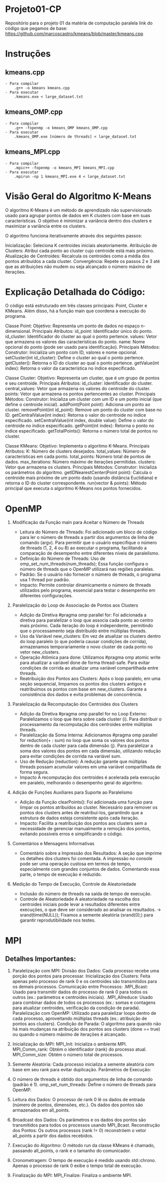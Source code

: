 # Projeto01-CP
Repositório para o projeto 01 da matéria de computação paralela
link do código que pegamos de base: https://github.com/marcoscastro/kmeans/blob/master/kmeans.cpp

# Instruções

## kmeans.cpp
    - Para compilar
        .g++ -o kmeans kmeans.cpp
    - Para executar
        .kmeans.exe < large_dataset.txt

## kmeans_OMP.cpp
    - Para compilar
        .g++ -fopenmp -o kmeans_OMP kmeans_OMP.cpp
    - Para executar
        .kmeans_OMP.exe [número de threads] < large_dataset.txt

## kmeans_MPI.cpp
    - Para compilar
        .mpic++ -fopenmp -o kmeans_MPI kmeans_MPI.cpp
    - Para executar
        .mpirun -np 1 kmeans_MPI.exe 4 < large_dataset.txt

# Visão Geral do Algoritmo K-Means

O algoritmo K-Means é um método de aprendizado não supervisionado usado para agrupar pontos de dados em K clusters com base em suas características. O objetivo é minimizar a variância dentro dos clusters e maximizar a variância entre os clusters.

O algoritmo funciona iterativamente através dos seguintes passos:

Inicialização: Seleciona K centroides iniciais aleatoriamente.
Atribuição de Clusters: Atribui cada ponto ao cluster cujo centroide está mais próximo.
Atualização de Centroides: Recalcula os centroides como a média dos pontos atribuídos a cada cluster.
Convergência: Repete os passos 2 e 3 até que as atribuições não mudem ou seja alcançado o número máximo de iterações.


# Explicação Detalhada do Código:
O código está estruturado em três classes principais: Point, Cluster e KMeans. Além disso, há a função main que coordena a execução do programa.

Classe Point:
Objetivo: Representa um ponto de dados no espaço n-dimensional.
    Principais Atributos:
        id_point: Identificador único do ponto.
        id_cluster: Identificador do cluster ao qual o ponto pertence.
        values: Vetor que armazena os valores das características do ponto.
        name: Nome opcional do ponto (pode ser usado para identificação).
    Principais Métodos:
        Construtor: Inicializa um ponto com ID, valores e nome opcional.
        setCluster(int id_cluster): Define o cluster ao qual o ponto pertence.
        getCluster(): Retorna o ID do cluster ao qual o ponto pertence.
        getValue(int index): Retorna o valor da característica no índice especificado.

Classe Cluster:
Objetivo: Representa um cluster, que é um grupo de pontos e seu centroide.
    Principais Atributos:
        id_cluster: Identificador do cluster.
        central_values: Vetor que armazena os valores do centroide do cluster.
        points: Vetor que armazena os pontos pertencentes ao cluster.
    Principais Métodos:
        Construtor: Inicializa um cluster com um ID e um ponto inicial (que define o centroide inicial).
        addPoint(Point point): Adiciona um ponto ao cluster.
        removePoint(int id_point): Remove um ponto do cluster com base no ID.
        getCentralValue(int index): Retorna o valor do centroide no índice especificado.
        setCentralValue(int index, double value): Define o valor do centroide no índice especificado.
        getPoint(int index): Retorna o ponto no índice especificado.
        getTotalPoints(): Retorna o número total de pontos no cluster.

Classe KMeans:
Objetivo: Implementa o algoritmo K-Means.
    Principais Atributos:
        K: Número de clusters desejados.
        total_values: Número de características em cada ponto.
        total_points: Número total de pontos de dados.
        max_iterations: Número máximo de iterações permitidas.
        clusters: Vetor que armazena os clusters.
    Principais Métodos:
        Construtor: Inicializa os parâmetros do algoritmo.
        getIDNearestCenter(Point point): Calcula o centroide mais próximo de um ponto dado (usando distância Euclidiana) e retorna o ID do cluster correspondente.
        run(vector<Point> & points): Método principal que executa o algoritmo K-Means nos pontos fornecidos.


# OpenMP

1. Modificação da Função main para Aceitar o Número de Threads

    - Leitura do Número de Threads:
        Foi adicionado um bloco de código para ler o número de threads a partir dos argumentos de linha de comando (argv).
        Para permitir que o usuário especifique o número de threads (1, 2, 4 ou 8) ao executar o programa, facilitando a comparação de desempenho entre diferentes níveis de paralelismo.
    - Definição do Número de Threads:
        Uso de omp_set_num_threads(num_threads);
        Essa função configura o número de threads que o OpenMP utilizará nas regiões paralelas.
    - Padrão:
        Se o usuário não fornecer o número de threads, o programa usa 1 thread por padrão.
    - Impacto: 
        Permite controlar dinamicamente o número de threads utilizados pelo programa, essencial para testar o desempenho em diferentes configurações.

2. Paralelização do Loop de Associação de Pontos aos Clusters

    - Adição da Diretiva #pragma omp parallel for:
        Foi adicionada a diretiva para paralelizar o loop que associa cada ponto ao centro mais próximo.
        Cada iteração do loop é independente, permitindo que o processamento seja distribuído entre múltiplas threads.
    - Uso da Variável new_clusters:
        Em vez de atualizar os clusters dentro do loop paralelo (o que poderia causar condições de corrida), armazenamos temporariamente o novo cluster de cada ponto no vetor new_clusters.
    - Operação Atômica para done:
        Utilizamos #pragma omp atomic write para atualizar a variável done de forma thread-safe.
        Para evitar condições de corrida ao atualizar uma variável compartilhada entre threads.
    - Reatribuição dos Pontos aos Clusters:
        Após o loop paralelo, em uma seção sequencial, limpamos os pontos dos clusters antigos e reatribuímos os pontos com base em new_clusters.
        Garante a consistência dos dados e evita problemas de concorrência.

3. Paralelização da Recomputação dos Centroides dos Clusters

    - Adição da Diretiva #pragma omp parallel for no Loop Externo:
        Paralelizamos o loop que itera sobre cada cluster (i).
        Para distribuir o processamento da recomputação dos centroides entre múltiplas threads.
    - Paralelização da Soma Interna:
        Adicionamos #pragma omp parallel for reduction(+ : sum) no loop que soma os valores dos pontos dentro de cada cluster para cada dimensão (j).
        Para paralelizar a soma dos valores dos pontos em cada dimensão, utilizando redução para evitar condições de corrida na variável sum.
    - Uso de Redução (reduction):
        A redução garante que múltiplas threads possam acumular valores em uma variável compartilhada de forma segura.
    - Impacto
        A recomputação dos centroides é acelerada pela execução em paralelo, melhorando o desempenho geral do algoritmo.

4.  Adição de Funções Auxiliares para Suporte ao Paralelismo

    - Adição da Função clearPoints():
        Foi adicionada uma função para limpar os pontos atribuídos ao cluster.
        Necessário para remover os pontos dos clusters antes de reatribuí-los, garantindo que a estrutura de dados esteja consistente após cada iteração.
    - Impacto:
        Facilita a reatribuição dos pontos aos clusters sem a necessidade de gerenciar manualmente a remoção dos pontos, evitando possíveis erros e simplificando o código.

5. Comentários e Mensagens Informativas

    - Comentário sobre a Impressão dos Resultados:
        A seção que imprime os detalhes dos clusters foi comentada.
        A impressão no console pode ser uma operação custosa em termos de tempo, especialmente com grandes conjuntos de dados. Comentando essa parte, o tempo de execução é reduzido.

6. Medição do Tempo de Execução, Controle de Aleatoriedade

    - Inclusão do número de threads na saída de tempo de execução.
    - Controle de Aleatoriedade
        A aleatoriedade na escolha dos centroides iniciais pode levar a resultados diferentes entre execuções, o que deve ser considerado ao analisar os resultados. -> srand(time(NULL));
        Fixamos a semente aleatória (srand(0);) para garantir reprodutibilidade nos testes.


# MPI

## Detalhes Importantes:

1. Paralelização com MPI:
    Divisão dos Dados: Cada processo recebe uma porção dos pontos para processar.
    Inicialização dos Clusters: Feita apenas pelo processo de rank 0 e os centroides são transmitidos para os demais processos.
    Comunicação entre Processos:
        .MPI_Bcast: Usado para transmitir dados do processo de rank 0 para todos os outros (ex.: parâmetros e centroides iniciais).
        .MPI_Allreduce: Usado para combinar dados de todos os processos (ex.: somas e contagens para atualizar centroides, verificação da condição de parada).
    Paralelização com OpenMP:
        Utilizado para paralelizar loops dentro de cada processo, aproveitando múltiplas threads (ex.: atribuição de pontos aos clusters).
    Condição de Parada:
        O algoritmo para quando não há mais mudanças na atribuição dos pontos aos clusters (done == true) ou quando o número máximo de iterações é alcançado.


2. Inicialização do MPI:
    MPI_Init: Inicializa o ambiente MPI.
    MPI_Comm_rank: Obtém o identificador (rank) do processo atual.
    MPI_Comm_size: Obtém o número total de processos.

3. Semente Aleatória: Cada processo inicializa a semente aleatória com base em seu rank para evitar duplicação.
Parâmetros de Execução:

4. O número de threads é obtido dos argumentos de linha de comando (padrão é 1).
    omp_set_num_threads: Define o número de threads para OpenMP.
5. Leitura dos Dados:
    O processo de rank 0 lê os dados de entrada (número de pontos, dimensões, etc.).
    Os dados dos pontos são armazenados em all_points.
6. Broadcast dos Dados:
    Os parâmetros e os dados dos pontos são transmitidos para todos os processos usando MPI_Bcast.
    Reconstrução dos Pontos:
        Os outros processos (rank != 0) reconstróem o vetor all_points a partir dos dados recebidos.
7. Execução do Algoritmo:
    O método run da classe KMeans é chamado, passando all_points, o rank e o tamanho do comunicador.
8. Cronometragem:
    O tempo de execução é medido usando std::chrono.
    Apenas o processo de rank 0 exibe o tempo total de execução.
9. Finalização do MPI:
    MPI_Finalize: Finaliza o ambiente MPI.
